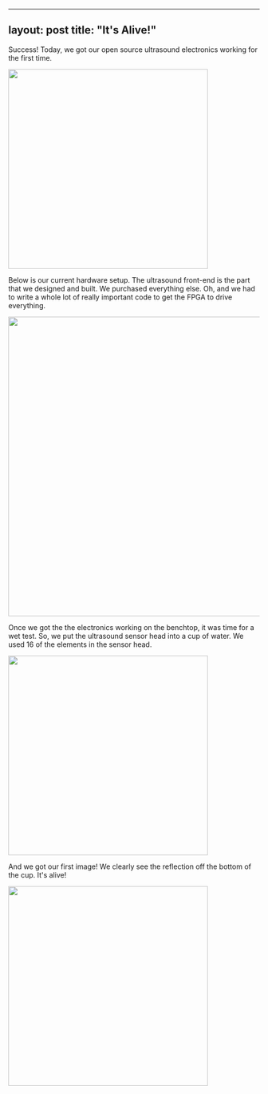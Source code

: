 
---
layout: post
title:  "It's Alive!"
---

Success!  Today, we got our open source ultrasound electronics working for the first time.

<img src="ItsAlive.jpg" style="width:400px;"/>
<p>


Below is our current hardware setup.  The ultrasound front-end is the part that we designed and built.  We purchased everything else.  Oh, and we had to write a whole lot of really important code to get the FPGA to drive everything. 

<img src="Components.jpg" style="width:600px;"/>
<p>

Once we got the the electronics working on the benchtop, it was time for a wet test.  So, we put the ultrasound sensor head into a cup of water.  We used 16 of the elements in the sensor head.

<img src="SensorInWater.jpg" style="width:400px;"/><p>

And we got our first image!  We clearly see the reflection off the bottom of the cup.  It's alive!

<img src="FirstImage.jpg" style="width:400px;"/><p>


